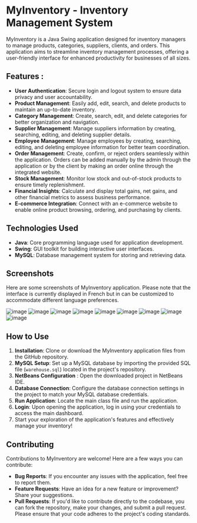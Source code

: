 # MyInventory - Inventory Management System

MyInventory is a Java Swing application designed for inventory managers to manage products, categories, suppliers, clients, and orders. This application aims to streamline inventory management processes, offering a user-friendly interface for enhanced productivity for businesses of all sizes.
## Features :
- **User Authentication**: Secure login and logout system to ensure data privacy and user accountability.
- **Product Management**: Easily add, edit, search, and delete products to maintain an up-to-date inventory.
- **Category Management**: Create, search, edit, and delete categories for better organization and navigation.
- **Supplier Management**: Manage suppliers information by creating, searching, editing, and deleting supplier details.
- **Employee Management**: Manage employees by creating, searching, editing, and deleting employee information for better team coordination.
- **Order Management**: Create, confirm, or reject orders seamlessly within the application. Orders can be added manually by the admin through the application or by the client by making an order online through the integrated website.
- **Stock Management**: Monitor low stock and out-of-stock products to ensure timely replenishment.
- **Financial Insights**: Calculate and display total gains, net gains, and other financial metrics to assess business performance.
- **E-commerce Integration**: Connect with an e-commerce website to enable online product browsing, ordering, and purchasing by clients.


## Technologies Used

- **Java**: Core programming language used for application development.
- **Swing**: GUI toolkit for building interactive user interfaces.
- **MySQL**: Database management system for storing and retrieving data.

## Screenshots

Here are some screenshots of MyInventory application. Please note that the interface is currently displayed in French but in can be customized to accommodate different language preferences.

![image](https://github.com/aminagr/Warehouse_3/assets/36279270/35f3bab3-a60f-42db-a984-ac8a835fe249)
![image](https://github.com/aminagr/Warehouse_3/assets/36279270/0ad5b93b-d354-4cec-8d8c-bec417997a4c)
![image](https://github.com/aminagr/Warehouse_3/assets/36279270/d1b55353-e80d-44d5-a75a-f08a2ef17161)
![image](https://github.com/aminagr/Warehouse_3/assets/36279270/e7506938-3702-48ee-833b-6d22ca5ce150)
![image](https://github.com/aminagr/Warehouse_3/assets/36279270/37e5f4a9-1b60-4dbc-95d2-bb59cca120bd)
![image](https://github.com/aminagr/Warehouse_3/assets/36279270/0c75472f-62a2-487b-acd5-03a8d3e8dd1e)
![image](https://github.com/aminagr/Warehouse_3/assets/36279270/3d263fd6-414e-4b9e-89d8-34c50da1a936)
![image](https://github.com/aminagr/Warehouse_3/assets/36279270/56046eb0-15c0-4c95-a188-ae9c64308953)
![image](https://github.com/aminagr/Warehouse_3/assets/36279270/9d2400da-58a1-4fa6-a671-f5630c5b63ee)


## How to Use

1. **Installation**: Clone or download the MyInventory application files from the GitHub repository.
2. **MySQL Setup**: Set up a MySQL database by importing the provided SQL file (`warehouse.sql`) located in the project's repository. 
3. **NetBeans Configuration** : Open the downloaded project in NetBeans IDE.
4. **Database Connection**: Configure the database connection settings in the project to match your MySQL database credentials.
5. **Run Application**: Locate the main class file and run the application.
6. **Login**: Upon opening the application, log in using your credentials to access the main dashboard.
7. Start your exploration of the application's features and effectively manage your inventory!


## Contributing

Contributions to MyInventory are welcome! Here are a few ways you can contribute:

- **Bug Reports**: If you encounter any issues with the application, feel free to report them.
- **Feature Requests**: Have an idea for a new feature or improvement? Share your suggestions.
- **Pull Requests**: If you'd like to contribute directly to the codebase, you can fork the repository, make your changes, and submit a pull request. Please ensure that your code adheres to the project's coding standards.



